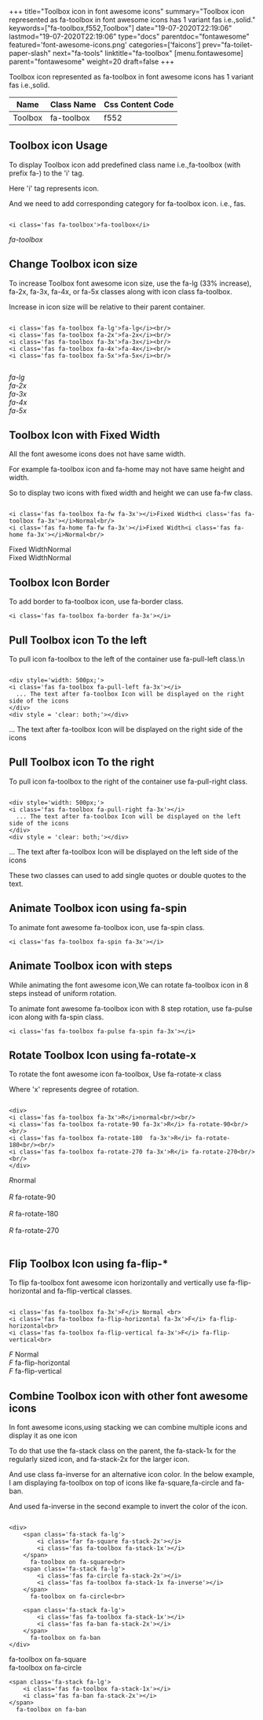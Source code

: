 +++
title="Toolbox icon in font awesome icons"
summary="Toolbox icon represented as fa-toolbox in font awesome icons has 1 variant fas i.e.,solid."
keywords=["fa-toolbox,f552,Toolbox"]
date="19-07-2020T22:19:06"
lastmod="19-07-2020T22:19:06"
type="docs"
parentdoc="fontawesome"
featured='font-awesome-icons.png'
categories=['faicons']
prev="fa-toilet-paper-slash"
next="fa-tools"
linktitle="fa-toolbox"
[menu.fontawesome]
parent="fontawesome"
weight=20
draft=false
+++


Toolbox icon represented as fa-toolbox in font awesome icons has 1 variant fas i.e.,solid.

<div class='table-responsive'><table class='table'><thead><tr><th>Name</th><th>Class Name</th><th>Css Content Code</th></tr></thead><tbody><tr><td>Toolbox</td><td>fa-toolbox</td><td>f552</td></tr></tbody></table></div>



## Toolbox icon Usage

To display Toolbox icon add predefined class name i.e.,fa-toolbox (with prefix fa-) to the 'i' tag.

Here 'i' tag represents icon.

And we need to add corresponding category for fa-toolbox icon. i.e., fas.


```

<i class='fas fa-toolbox'>fa-toolbox</i>
```

<i class='fas fa-toolbox'>fa-toolbox</i>




## Change Toolbox icon size
To increase Toolbox font awesome icon size, use the fa-lg (33% increase), fa-2x, fa-3x, fa-4x, or fa-5x classes along with icon class fa-toolbox.

Increase in icon size will be relative to their parent container. 

```

<i class='fas fa-toolbox fa-lg'>fa-lg</i><br/>
<i class='fas fa-toolbox fa-2x'>fa-2x</i><br/>
<i class='fas fa-toolbox fa-3x'>fa-3x</i><br/>
<i class='fas fa-toolbox fa-4x'>fa-4x</i><br/>
<i class='fas fa-toolbox fa-5x'>fa-5x</i><br/>
            
```

<i class='fas fa-toolbox fa-lg'>fa-lg</i><br/>
<i class='fas fa-toolbox fa-2x'>fa-2x</i><br/>
<i class='fas fa-toolbox fa-3x'>fa-3x</i><br/>
<i class='fas fa-toolbox fa-4x'>fa-4x</i><br/>
<i class='fas fa-toolbox fa-5x'>fa-5x</i><br/>
            



## Toolbox Icon with Fixed Width 

All the font awesome icons does not have same width.

For example fa-toolbox icon and fa-home may not have same height and width.

So to display two icons with fixed width and height we can use fa-fw class.


```

<i class='fas fa-toolbox fa-fw fa-3x'></i>Fixed Width<i class='fas fa-toolbox fa-3x'></i>Normal<br/>
<i class='fas fa-home fa-fw fa-3x'></i>Fixed Width<i class='fas fa-home fa-3x'></i>Normal<br/>
```

<i class='fas fa-toolbox fa-fw fa-3x'></i>Fixed Width<i class='fas fa-toolbox fa-3x'></i>Normal<br/>
<i class='fas fa-home fa-fw fa-3x'></i>Fixed Width<i class='fas fa-home fa-3x'></i>Normal<br/>



## Toolbox Icon Border 

To add border to fa-toolbox icon, use fa-border class.


```
<i class='fas fa-toolbox fa-border fa-3x'></i>

```
<i class='fas fa-toolbox fa-border fa-3x'></i>





## Pull Toolbox icon To the left

To pull icon fa-toolbox to the left of the container use fa-pull-left class.\n

```

<div style='width: 500px;'>
<i class='fas fa-toolbox fa-pull-left fa-3x'></i>
  ... The text after fa-toolbox Icon will be displayed on the right side of the icons
</div>
<div style = 'clear: both;'></div>
```

<div style='width: 500px;'>
<i class='fas fa-toolbox fa-pull-left fa-3x'></i>
  ... The text after fa-toolbox Icon will be displayed on the right side of the icons
</div>
<div style = 'clear: both;'></div>




## Pull Toolbox icon To the right
To pull icon fa-toolbox to the right of the container use fa-pull-right class.

```

<div style='width: 500px;'>
<i class='fas fa-toolbox fa-pull-right fa-3x'></i>
  ... The text after fa-toolbox Icon will be displayed on the left side of the icons
</div>
<div style = 'clear: both;'></div>
```

<div style='width: 500px;'>
<i class='fas fa-toolbox fa-pull-right fa-3x'></i>
  ... The text after fa-toolbox Icon will be displayed on the left side of the icons
</div>
<div style = 'clear: both;'></div>

These two classes can used to add single quotes or double quotes to the text.


## Animate Toolbox icon using fa-spin
To animate font awesome fa-toolbox icon, use fa-spin class.

```
<i class='fas fa-toolbox fa-spin fa-3x'></i>
```
<i class='fas fa-toolbox fa-spin fa-3x'></i>




## Animate Toolbox icon with steps
While animating the font awesome icon,We can rotate fa-toolbox icon in 8 steps instead of uniform rotation.

To animate font awesome fa-toolbox icon with 8 step rotation, use fa-pulse icon along with fa-spin class.


```
<i class='fas fa-toolbox fa-pulse fa-spin fa-3x'></i>

```
<i class='fas fa-toolbox fa-pulse fa-spin fa-3x'></i>





## Rotate Toolbox Icon using fa-rotate-x
To rotate the font awesome icon fa-toolbox, Use fa-rotate-x class

Where 'x' represents degree of rotation.


```

<div>
<i class='fas fa-toolbox fa-3x'>R</i>normal<br/><br/>
<i class='fas fa-toolbox fa-rotate-90 fa-3x'>R</i> fa-rotate-90<br/><br/> 
<i class='fas fa-toolbox fa-rotate-180  fa-3x'>R</i> fa-rotate-180<br/><br/> 
<i class='fas fa-toolbox fa-rotate-270 fa-3x'>R</i> fa-rotate-270<br/><br/>
</div>
```

<div>
<i class='fas fa-toolbox fa-3x'>R</i>normal<br/><br/>
<i class='fas fa-toolbox fa-rotate-90 fa-3x'>R</i> fa-rotate-90<br/><br/> 
<i class='fas fa-toolbox fa-rotate-180  fa-3x'>R</i> fa-rotate-180<br/><br/> 
<i class='fas fa-toolbox fa-rotate-270 fa-3x'>R</i> fa-rotate-270<br/><br/>
</div>




## Flip Toolbox Icon using fa-flip-*
To flip fa-toolbox font awesome icon horizontally and vertically use fa-flip-horizontal and fa-flip-vertical classes. 

```

<i class='fas fa-toolbox fa-3x'>F</i> Normal <br>
<i class='fas fa-toolbox fa-flip-horizontal fa-3x'>F</i> fa-flip-horizontal<br>
<i class='fas fa-toolbox fa-flip-vertical fa-3x'>F</i> fa-flip-vertical<br>
```

<i class='fas fa-toolbox fa-3x'>F</i> Normal <br>
<i class='fas fa-toolbox fa-flip-horizontal fa-3x'>F</i> fa-flip-horizontal<br>
<i class='fas fa-toolbox fa-flip-vertical fa-3x'>F</i> fa-flip-vertical<br>




## Combine Toolbox icon with other font awesome icons
In font awesome icons,using stacking we can combine multiple icons and display it as one icon 

To do that use the fa-stack class on the parent, the fa-stack-1x for the regularly sized icon, and fa-stack-2x for the larger icon.

And use class fa-inverse for an alternative icon color. 
In the below example, I am displaying fa-toolbox on top of icons like fa-square,fa-circle and fa-ban.

And used fa-inverse in the second example to invert the color of the icon.

```

<div>
    <span class='fa-stack fa-lg'>
        <i class='far fa-square fa-stack-2x'></i>
        <i class='fas fa-toolbox fa-stack-1x'></i>
    </span>
      fa-toolbox on fa-square<br>
    <span class='fa-stack fa-lg'>
        <i class='fas fa-circle fa-stack-2x'></i>
        <i class='fas fa-toolbox fa-stack-1x fa-inverse'></i>
    </span>
      fa-toolbox on fa-circle<br>

    <span class='fa-stack fa-lg'>
        <i class='fas fa-toolbox fa-stack-1x'></i>
        <i class='fas fa-ban fa-stack-2x'></i>
    </span>
      fa-toolbox on fa-ban
</div>
```

<div>
    <span class='fa-stack fa-lg'>
        <i class='far fa-square fa-stack-2x'></i>
        <i class='fas fa-toolbox fa-stack-1x'></i>
    </span>
      fa-toolbox on fa-square<br>
    <span class='fa-stack fa-lg'>
        <i class='fas fa-circle fa-stack-2x'></i>
        <i class='fas fa-toolbox fa-stack-1x fa-inverse'></i>
    </span>
      fa-toolbox on fa-circle<br>

    <span class='fa-stack fa-lg'>
        <i class='fas fa-toolbox fa-stack-1x'></i>
        <i class='fas fa-ban fa-stack-2x'></i>
    </span>
      fa-toolbox on fa-ban
</div>






